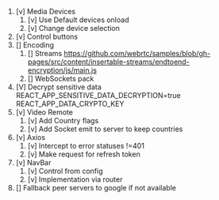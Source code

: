 1. [v] Media Devices
   1. [v] Use Default devices onload
   2. [v] Change device selection
2. [v] Control buttons
3. [] Encoding
   1. [] Streams https://github.com/webrtc/samples/blob/gh-pages/src/content/insertable-streams/endtoend-encryption/js/main.js
   2. [] WebSockets pack
4. [V] Decrypt sensitive data REACT_APP_SENSITIVE_DATA_DECRYPTION=true REACT_APP_DATA_CRYPTO_KEY
5. [v] Video Remote
   1. [v] Add Country flags
   2. [v] Add Socket emit to server to keep countries
6. [v] Axios
   1. [v] Intercept to error statuses !=401
   2. [v] Make request for refresh token
7. [v] NavBar
   1. [v] Control from config 
   2. [v] Implementation via router
8. [] Fallback peer servers to google if not available

